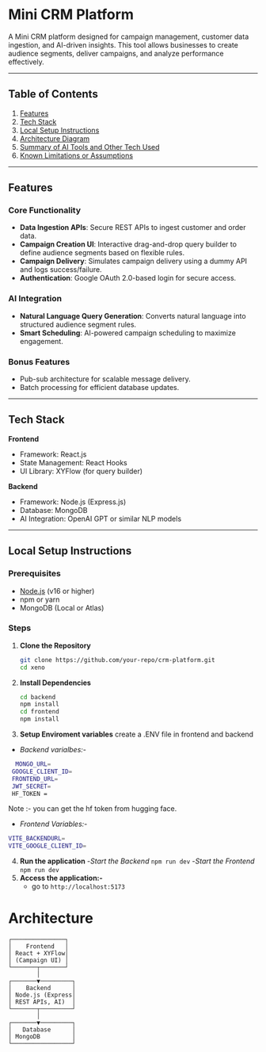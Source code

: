 # Mini CRM Platform

A Mini CRM platform designed for campaign management, customer data ingestion, and AI-driven insights. This tool allows businesses to create audience segments, deliver campaigns, and analyze performance effectively.

---

## Table of Contents

1. [Features](#features)
2. [Tech Stack](#tech-stack)
3. [Local Setup Instructions](#local-setup-instructions)
4. [Architecture Diagram](#architecture-diagram)
5. [Summary of AI Tools and Other Tech Used](#summary-of-ai-tools-and-other-tech-used)
6. [Known Limitations or Assumptions](#known-limitations-or-assumptions)

---

## Features

### Core Functionality
- **Data Ingestion APIs**: Secure REST APIs to ingest customer and order data.
- **Campaign Creation UI**: Interactive drag-and-drop query builder to define audience segments based on flexible rules.
- **Campaign Delivery**: Simulates campaign delivery using a dummy API and logs success/failure.
- **Authentication**: Google OAuth 2.0-based login for secure access.

### AI Integration
- **Natural Language Query Generation**: Converts natural language into structured audience segment rules.
- **Smart Scheduling**: AI-powered campaign scheduling to maximize engagement.

### Bonus Features
- Pub-sub architecture for scalable message delivery.
- Batch processing for efficient database updates.

---

## Tech Stack

**Frontend**
- Framework: React.js
- State Management: React Hooks
- UI Library: XYFlow (for query builder)

**Backend**
- Framework: Node.js (Express.js)
- Database: MongoDB
- AI Integration: OpenAI GPT or similar NLP models

---

## Local Setup Instructions

### Prerequisites
- [Node.js](https://nodejs.org/) (v16 or higher)
- npm or yarn
- MongoDB (Local or Atlas)

### Steps

1. **Clone the Repository**
   ```bash
   git clone https://github.com/your-repo/crm-platform.git
   cd xeno
2. **Install Dependencies**
   ```bash
   cd backend
   npm install
   cd frontend
   npm install
3. **Setup Enviroment variables**
   create a .ENV file in frontend and backend
  - *Backend varialbes:-*
   ```bash
     MONGO_URL=
    GOOGLE_CLIENT_ID= 
    FRONTEND_URL=
    JWT_SECRET= 
    HF_TOKEN =
   ```
  Note :- you can get the hf token from hugging face.
  - *Frontend Variables:-*
  ```bash
  VITE_BACKENDURL= 
  VITE_GOOGLE_CLIENT_ID=
```
4. **Run the application**
   -*Start the Backend*
   ```npm run dev```
   -*Start the Frontend*
   ```npm run dev```
5. **Access the application:-**
     - go to ```http://localhost:5173```
  
# Architecture
```
┌───────────────┐
│    Frontend   │
│ React + XYFlow│
│ (Campaign UI) │
└───────┬───────┘
        │
┌───────▼─────────┐
│    Backend      │
│ Node.js (Express│
│ REST APIs, AI)  │
└───────┬─────────┘
        │
┌───────▼─────────┐
│   Database      │
│ MongoDB         │
└─────────────────┘
```
   


